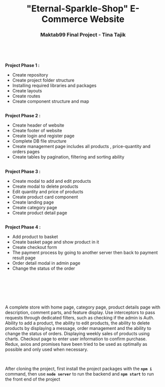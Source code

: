 <h1 align="center">"Eternal-Sparkle-Shop" E-Commerce Website</h1>
<h3 align="center">Maktab99 Final Project - Tina Tajik</h3>

</br><h2></h2></br>
<strong>Project Phase 1 : </strong>
</br>

<ul>
  <li>Create repository</li>
  <li>Create project folder structure</li>
  <li>Installing required libraries and packages</li>
  <li>Create layouts</li>
  <li>Create routes</li>
  <li>Create component structure and map</li>

</ul>
<h2></h2>
<strong>Project Phase 2 : </strong>
</br>
<ul>
  <li>Create header of website</li>
  <li>Create footer of website</li>
  <li>Create login and register page</li>
  <li>Complete DB file structure</li>
  <li>Create management page includes all products , price-quantity and orders pages</li>
  <li>Create tables by pagination, filtering and sorting ability</li>

</ul>
<h2></h2>
<strong>Project Phase 3 : </strong>
</br>
<ul>
  <li>Create modal to add and edit products</li>
  <li>Create modal to delete products</li>
  <li>Edit quantity and price of products</li>
  <li>Create product card component</li>
  <li>Create landing page</li>
  <li>Create category page</li>
  <li>Create product detail page</li>
</ul>
<h2></h2>
<strong>Project Phase 4 : </strong>
</br>
<ul>
  <li>Add product to basket</li>
  <li>Create basket page and show product in it</li>
  <li>Create checkout form</li>
  <li>The payment process by going to another server then back to payment result page</li>
  <li>Order detail modal in admin page</li>
  <li>Change the status of the order</li>
</ul>
</br><h2></h2></br></br>

<p>
A complete store with home page, category page, product details page with description, comment parts, and feature display. Use interceptors to pass requests through dedicated filters, such as checking if the admin is Auth. Ability to add a product, the ability to edit products, the ability to delete products by displaying a message, order management and the ability to change the status of orders. Displaying weekly sales of products using charts. Checkout page to enter user information to confirm purchase. Redux, axios and promises have been tried to be used as optimally as possible and only used when necessary.
</p>

</br>
<p>
After cloning the project, first install the project packages with the <strong><code>npm i</code></strong> command, then use <strong><code>node server</code></strong> to run the backend and <strong><code>npm start</code></strong> to run the front end of the project
</p>
</br><h2></h2></br>
